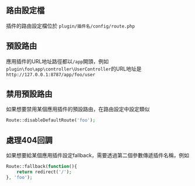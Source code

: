 ## 路由設定檔
插件的路由設定檔位於 `plugin/插件名/config/route.php`

## 預設路由
應用插件的URL地址路徑都以`/app`開頭，例如`plugin\foo\app\controller\UserController`的URL地址是 `http://127.0.0.1:8787/app/foo/user`

## 禁用預設路由
如果想要禁用某個應用插件的預設路由，在路由設定中設定類似
```php
Route::disableDefaultRoute('foo');
```

## 處理404回調
如果想要給某個應用插件設定fallback，需要透過第二個參數傳遞插件名稱，例如
```php
Route::fallback(function(){
    return redirect('/');
}, 'foo');
```
